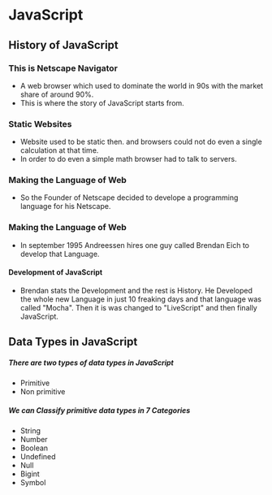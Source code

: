 # JavaScript

## History of JavaScript

### This is Netscape Navigator
 - A web browser which used to dominate the world in 90s with the market share of around 90%.
 - This is where the story of JavaScript starts from.

### Static Websites 
 - Website used to be static then. and browsers could not do even a single calculation at that time.
- In order to do even a simple math browser had to talk to servers.

### Making the Language of Web
- So the Founder of Netscape decided to develope a programming language for his Netscape.

### Making the Language of Web
- In september 1995 Andreessen hires one guy called Brendan Eich to develop that Language.
#### <b>Development of JavaScript </b>
-  Brendan stats the Development and the rest is History. He Developed the whole new Language in just 10 freaking days and that language was called "Mocha". Then it is was changed to "LiveScript" and then finally JavaScript.


## Data Types in JavaScript

##### There are two types of data types in JavaScript
- Primitive 
- Non primitive

##### We can Classify primitive data types in 7 Categories

- String
- Number
- Boolean
- Undefined
- Null
- Bigint
- Symbol